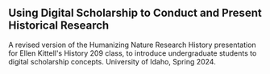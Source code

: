 ## Using Digital Scholarship to Conduct and Present Historical Research
A revised version of the Humanizing Nature Research History presentation for Ellen Kittell's History 209 class, to introduce undergraduate students to digital scholarship concepts. University of Idaho, Spring 2024.
